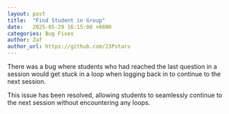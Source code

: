 ```yaml
---
layout: post
title:  "Find Student in Group"
date:   2025-05-29 16:15:00 +0800
categories: Bug Fixes
author: Zaf
author_url: https://github.com/23Pstars
---
```


There was a bug where students who had reached the last question in a session would get stuck in a loop when logging back in to continue to the next session.

This issue has been resolved, allowing students to seamlessly continue to the next session without encountering any loops.